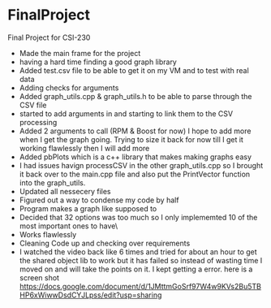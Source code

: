 # FinalProject
Final Project for CSI-230

- Made the main frame for the project 
- having a hard time finding a good graph library
- Added test.csv file to be able to get it on my VM and to test with real data
- Adding checks for arguments
- Added graph_utils.cpp & graph_utils.h to be able to parse through the CSV file
- started to add arguments in  and starting to link them to the CSV processing
- Added 2 arguments to call (RPM & Boost for now) I hope to add more when I get the graph going. Trying to size it back for now till I get it working flawlessly then I will add more
- Added pbPlots which is a c++ library that makes making graphs easy
- I had issues havign processCSV in the other graph_utils.cpp so I brought it back over to the main.cpp file and also put the PrintVector function into the graph_utils.
- Updated all nessecery files
- Figured out a way to condense my code by half
- Program makes a graph like supposed to
- Decided that 32 options was too much so I only implememted 10 of the most important ones to have\
- Works flawlessly
- Cleaning Code up and checking over requirements
- I watched the video back like 6 times and tried for about an hour to get the shared object lib to work but it has failed so instead of wasting time I moved on and will take the points on it. I kept getting a error. here is a screen shot https://docs.google.com/document/d/1JMttmGoSrf97W4w9KVs2Bu5TBHP6xWiwwDsdCYJLpss/edit?usp=sharing

